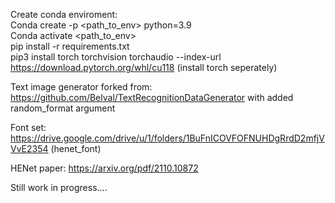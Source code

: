 Create conda enviroment: <br />
Conda create -p <path_to_env> python=3.9 <br />
Conda activate <path_to_env> <br />
pip install -r requirements.txt <br />
pip3 install torch torchvision torchaudio --index-url https://download.pytorch.org/whl/cu118 (install torch seperately)

Text image generator forked from: https://github.com/Belval/TextRecognitionDataGenerator with added random_format argument

Font set: https://drive.google.com/drive/u/1/folders/1BuFnICOVFOFNUHDgRrdD2mfjVVvE2354 (henet_font)

HENet paper: https://arxiv.org/pdf/2110.10872

Still work in progress....
